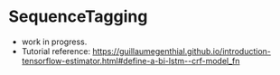 # SequenceTagging
- work in progress. 
- Tutorial reference: https://guillaumegenthial.github.io/introduction-tensorflow-estimator.html#define-a-bi-lstm--crf-model_fn
